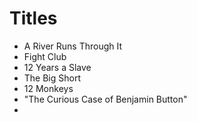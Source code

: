 # Titles

* A River Runs Through It
* Fight Club
* 12 Years a Slave
* The Big Short
* 12 Monkeys
* "The Curious Case of Benjamin Button"
* 